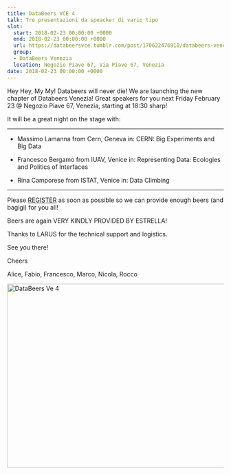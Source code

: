 ```yaml
---
title: DataBeers VCE 4
talk: Tre presentazioni da speacker di vario tipo
slot:
  start: 2018-02-23 00:00:00 +0000
  end: 2018-02-23 00:00:00 +0000
  url: https://databeersvce.tumblr.com/post/170622476910/databeers-venezia-4-230218-negozio-piave
  group:
  - DataBeers Venezia
  location: Negozio Piave 67, Via Piave 67, Venezia
date: 2018-02-23 00:00:00 +0000
---
```

Hey Hey, My My! Databeers will never die! We are launching the new chapter of Databeers Venezia! Great speakers for you next Friday February 23 @ Negozio Piave 67, Venezia, starting at 18:30 sharp!

It will be a great night on the stage with:

---

 * Massimo Lamanna from Cern, Geneva in: CERN: Big Experiments and Big Data

* Francesco Bergamo from IUAV, Venice in: Representing Data: Ecologies and Politics of Interfaces

 * Rina Camporese from ISTAT, Venice in: Data Climbing

---

Please [REGISTER](https://t.umblr.com/redirect?z=https%3A%2F%2Fwww.eventbrite.com%2Fe%2Fdatabeers-venezia-4-tickets-42844619410&t=YjQ3ZGNjMmE4Mjc1ZGNkNmI0MmNmZWQ0Yjc5NmM4NzA4MmI0OTJkMyw0Vkk0UDVxUQ%3D%3D&b=t%3Acu-b4VKdoSl_DmeTMJPFNw&p=https%3A%2F%2Fdatabeersvce.tumblr.com%2Fpost%2F170622476910%2Fdatabeers-venezia-4-230218-negozio-piave&m=1) as soon as possible so we can provide enough beers (and bagigi) for you all!

Beers are again VERY KINDLY PROVIDED BY ESTRELLA!

Thanks to LARUS for the technical support and logistics.

See you there!

Cheers

Alice, Fabio, Francesco, Marco, Nicola, Rocco

<div class="center">
<a data-flickr-embed="true"  href="https://www.flickr.com/photos/fundor333/albums/72157693993361505" title="DataBeers Ve 4"><img src="https://farm5.staticflickr.com/4755/39841630884_93ba69b7d9_z.jpg" width="640" height="427" alt="DataBeers Ve 4"></a><script async src="//embedr.flickr.com/assets/client-code.js" charset="utf-8"></script>
</div>

